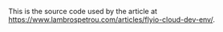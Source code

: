 This is the source code used by the article at <https://www.lambrospetrou.com/articles/flyio-cloud-dev-env/>.

